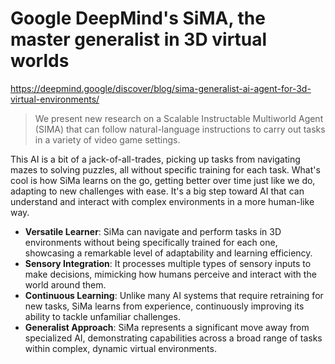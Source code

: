 # Google DeepMind's SiMA, the master generalist in 3D virtual worlds
https://deepmind.google/discover/blog/sima-generalist-ai-agent-for-3d-virtual-environments/

> We present new research on a Scalable Instructable Multiworld Agent (SIMA) that can follow natural-language instructions to carry out tasks in a variety of video game settings.

This AI is a bit of a jack-of-all-trades, picking up tasks from navigating mazes to solving puzzles, all without specific training for each task. What's cool is how SiMa learns on the go, getting better over time just like we do, adapting to new challenges with ease. It's a big step toward AI that can understand and interact with complex environments in a more human-like way.
	
* **Versatile Learner**: SiMa can navigate and perform tasks in 3D environments without being specifically trained for each one, showcasing a remarkable level of adaptability and learning efficiency.
* **Sensory Integration**: It processes multiple types of sensory inputs to make decisions, mimicking how humans perceive and interact with the world around them.
* **Continuous Learning**: Unlike many AI systems that require retraining for new tasks, SiMa learns from experience, continuously improving its ability to tackle unfamiliar challenges.
* **Generalist Approach**: SiMa represents a significant move away from specialized AI, demonstrating capabilities across a broad range of tasks within complex, dynamic virtual environments.
	
